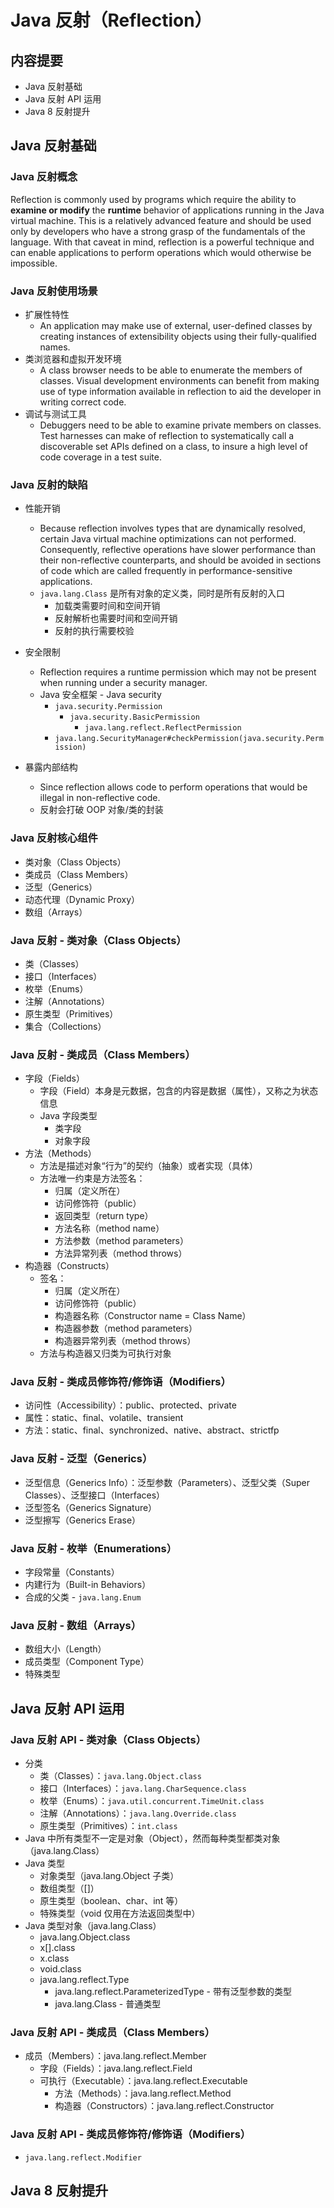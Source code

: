 # Java 反射（Reflection）

## 内容提要

* Java 反射基础
* Java 反射 API 运用
* Java 8 反射提升



## Java 反射基础

### Java 反射概念

Reflection is commonly used by programs which require the ability to **examine or modify** the **runtime** behavior of applications running in the Java virtual machine. This is a relatively advanced feature and should be used only by developers who have a strong grasp of the fundamentals of the language. With that caveat in mind, reflection is a powerful technique and can enable applications to perform operations which would otherwise be impossible.

### Java 反射使用场景

* 扩展性特性
  * An application may make use of external, user-defined classes by creating instances of extensibility objects using their fully-qualified names.
* 类浏览器和虚拟开发环境
  * A class browser needs to be able to enumerate the members of classes. Visual development environments can benefit from making use of type information available in reflection to aid the developer in writing correct code.
* 调试与测试工具
  * Debuggers need to be able to examine private members on classes. Test harnesses can make of reflection to systematically call a discoverable set APIs defined on a class, to insure a high level of code coverage in a test suite.

### Java 反射的缺陷

* 性能开销
  *  Because reflection involves types that are dynamically resolved, certain Java virtual machine optimizations can not performed. Consequently, reflective operations have slower performance than their non-reflective counterparts, and should be avoided in sections of code which are called frequently in performance-sensitive applications.
  * `java.lang.Class` 是所有对象的定义类，同时是所有反射的入口
    * 加载类需要时间和空间开销
    * 反射解析也需要时间和空间开销
    * 反射的执行需要校验
* 安全限制
  * Reflection requires a runtime permission which may not be present when running under a security manager.
  * Java 安全框架 - Java security
    * `java.security.Permission`
      * `java.security.BasicPermission`
        * `java.lang.reflect.ReflectPermission` 
    * `java.lang.SecurityManager#checkPermission(java.security.Permission)`

* 暴露内部结构
  * Since reflection allows code to perform operations that would be illegal in non-reflective code.
  * 反射会打破 OOP 对象/类的封装

### Java 反射核心组件

* 类对象（Class Objects）
* 类成员（Class Members）
* 泛型（Generics）
* 动态代理（Dynamic Proxy）
* 数组（Arrays）

### Java 反射 - 类对象（Class Objects）

* 类（Classes）
* 接口（Interfaces）
* 枚举（Enums）
* 注解（Annotations）
* 原生类型（Primitives）
* 集合（Collections）

### Java 反射 - 类成员（Class Members）

* 字段（Fields）
  * 字段（Field）本身是元数据，包含的内容是数据（属性），又称之为状态信息
  * Java 字段类型
    * 类字段
    * 对象字段
* 方法（Methods）
  * 方法是描述对象“行为”的契约（抽象）或者实现（具体）
  * 方法唯一约束是方法签名：
    - 归属（定义所在）
    - 访问修饰符（public）
    - 返回类型（return type）
    - 方法名称（method name）
    - 方法参数（method parameters）
    - 方法异常列表（method throws）
* 构造器（Constructs）
  * 签名：
    - 归属（定义所在）
    - 访问修饰符（public）
    - 构造器名称（Constructor name = Class Name）
    - 构造器参数（method parameters）
    - 构造器异常列表（method throws）
  * 方法与构造器又归类为可执行对象

### Java 反射 - 类成员修饰符/修饰语（Modifiers）

* 访问性（Accessibility）：public、protected、private
* 属性：static、final、volatile、transient
* 方法：static、final、synchronized、native、abstract、strictfp

### Java 反射 - 泛型（Generics）

* 泛型信息（Generics Info）：泛型参数（Parameters）、泛型父类（Super Classes）、泛型接口（Interfaces）
* 泛型签名（Generics Signature）
* 泛型擦写（Generics Erase）

### Java 反射 - 枚举（Enumerations）

* 字段常量（Constants）
* 内建行为（Built-in Behaviors）
* 合成的父类 - `java.lang.Enum` 

### Java 反射 - 数组（Arrays）

* 数组大小（Length）
* 成员类型（Component Type）
* 特殊类型

## Java 反射 API 运用

### Java 反射 API - 类对象（Class Objects）

* 分类
  * 类（Classes）：`java.lang.Object.class` 
  * 接口（Interfaces）：`java.lang.CharSequence.class`
  * 枚举（Enums）：`java.util.concurrent.TimeUnit.class` 
  * 注解（Annotations）：`java.lang.Override.class` 
  * 原生类型（Primitives）：`int.class` 
* Java 中所有类型不一定是对象（Object），然而每种类型都类对象（java.lang.Class）
* Java 类型
  - 对象类型（java.lang.Object 子类）
  - 数组类型（[]）
  - 原生类型（boolean、char、int 等）
  - 特殊类型（void 仅用在方法返回类型中）
* Java 类型对象（java.lang.Class）
  - java.lang.Object.class
  - x[].class
  - x.class
  - void.class
  - java.lang.reflect.Type
    - java.lang.reflect.ParameterizedType - 带有泛型参数的类型
    - java.lang.Class - 普通类型

### Java 反射 API - 类成员（Class Members）

* 成员（Members）：java.lang.reflect.Member
  * 字段（Fields）：java.lang.reflect.Field
  * 可执行（Executable）：java.lang.reflect.Executable
    * 方法（Methods）：java.lang.reflect.Method
    * 构造器（Constructors）：java.lang.reflect.Constructor

### Java 反射 API - 类成员修饰符/修饰语（Modifiers）

* `java.lang.reflect.Modifier` 





## Java 8 反射提升

















